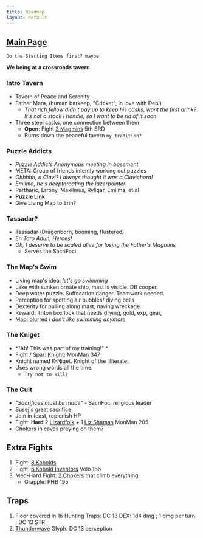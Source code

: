 ```yaml
---
title: Roadmap
layout: default
---
```


## [Main Page](./index)

	Do the Starting Items first? maybe

**We being at a crossroads tavern**

### Intro Tavern
- Tavern of Peace and Serenity
- Father Mara, (human barkeep, "Cricket", in love with Debi) 
	- *That rich fellow didn't pay up to keep his casks, want the first drink?  It's not a stock I handle, so I want to be rid of it soon*
- Three steel casks, one connection between them
	- **Open**: Fight [3 Magmins](https://roll20.net/compendium/dnd5e/Magmin#content) 5th SRD
	- Burns down the peaceful tavern  `my tradition?`

### Puzzle Addicts
- *Puzzle Addicts Anonymous meeting in basement*
- META: Group of friends intently working out puzzles
- *Ohhhhh, a Clavi?  I always thought it was a Clavichord!*
- *Emilma, he's deepthroating the lazerpointer*
- Partharic, Errony, Maxilmus, Ryligar, Emilma, et al
- **[Puzzle Link](./wordPuzzle)**
- Give Living Map to Erin?

### Tassadar? 
- Tassadar (Dragonborn, booming, flustered)
- *En Taro Adun, Heroes!*
- *Oh, I deserve to be scaled alive for losing the Father's Magmins*
	- Serves the SacriFoci 

### The Map's Swim
- Living map's idea: *let's go swimming*
- Lake with sunken ornate ship, mast is visible. DB cooper. 
- Deep water puzzle. Suffocation danger. Teamwork needed.   
- Perception for spotting air bubbles/ diving bells
- Dexterity for pulling along mast, naving wreckage. 
- Reward: Triton box lock that needs drying, gold, exp, gear, 
- Map: blurred *I don't like swimming anymore*

### The Kniget
- *"Ah! This was part of my training!" *
- Fight / Spar: [Knight](http://www.orcpub.com/dungeons-and-dragons/5th-edition/monsters/knight); MonMan 347
- Knight named K-Niget. Knight of the illiterate. 
- Uses wrong words all the time. 
	- `Try not to kill?`

### The Cult
- *"Sacrifices must be made"* - SacriFoci religious leader
- Susej's great sacrifice
- Join in feast, replenish HP
- Fight: **Hard** 2 [Lizardfolk](http://www.orcpub.com/dungeons-and-dragons/5th-edition/monsters/lizardfolk) + 1 [Liz Shaman](https://www.aidedd.org/dnd/monstres.php?vo=lizardfolk-shaman) MonMan 205
- Chokers in caves preying on them?

## Extra Fights
1. Fight: [8 Kobolds](https://roll20.net/compendium/dnd5e/Monsters:Kobold/#content)
1. Fight: [6 Kobold Inventors](https://www.aidedd.org/dnd/monstres.php?vo=kobold-inventor) Volo 166
1. Med-Hard Fight: [2 Chokers](http://chisaipete.github.io/bestiary/creature/choker) that climb everything
	- Grapple: PHB 195

## Traps
1. Floor covered in 16 Hunting Traps: DC 13 DEX: 1d4 dmg ; 1 dmg per turn ; DC 13 STR
1. [Thunderwave](https://roll20.net/compendium/dnd5e/Thunderwave#content) Glyph. DC 13 perception
